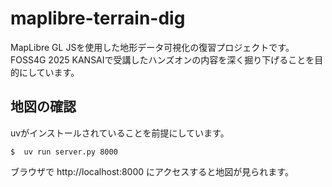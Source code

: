 # maplibre-terrain-dig

MapLibre GL JSを使用した地形データ可視化の復習プロジェクトです。
FOSS4G 2025 KANSAIで受講したハンズオンの内容を深く掘り下げることを目的にしています。

## 地図の確認

uvがインストールされていることを前提にしています。

```
$  uv run server.py 8000
```

ブラウザで http://localhost:8000 にアクセスすると地図が見られます。
